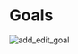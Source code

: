 # Goals

![add_edit_goal](https://user-images.githubusercontent.com/103637994/213164658-fa053fa7-e4c5-4cd6-8af5-a38c15bbf022.jpg)
